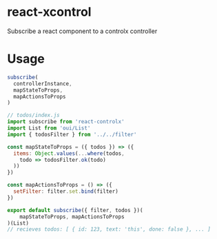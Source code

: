 # react-xcontrol
Subscribe a react component to a controlx controller

# Usage
```js
subscribe(
  controllerInstance,
  mapStateToProps,
  mapActionsToProps
)
```

```js 
// todos/index.js
import subscribe from 'react-controlx'
import List from 'oui/List'
import { todosFilter } from '../../filter'

const mapStateToProps = ({ todos }) => ({
  items: Object.values(...where(todos,
    todo => todosFilter.ok(todo)
  ))
})

const mapActionsToProps = () => ({
  setFilter: filter.set.bind(filter)
})

export default subscribe({ filter, todos })(
    mapStateToProps, mapActionsToProps
)(List)
// recieves todos: [ { id: 123, text: 'this', done: false }, ... ]
```
